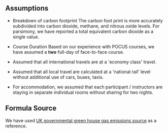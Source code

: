 ## Assumptions

- Breakdown of carbon footprint
The carbon foot print is more accurately subdivided into carbon dioxide, methane, and nitrous oxide levels. For parsimony, we have reported a total equivalent carbon dioxide as a single value.

- Course Duration
Based on our experience with POCUS courses, we have assumed a **two** full-day of face-to-face course. 

- Assumed that all international travels are at a 'economy class' travel. 

- Assumed that all local travel are calculated at a 'national rail' level without additional use of cars, buses, taxis. 

- For accommodation, we assumed that each participant / instructors are staying in separate individual rooms without sharing for two nights.

## Formula Source

We have used [UK governmental green house gas emissions source](https://www.gov.uk/government/publications/greenhouse-gas-reporting-conversion-factors-2022) as a reference. 